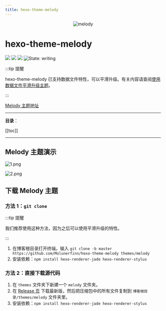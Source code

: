 ```yaml
---
title: hexo-theme-melody
---
```


<div align="center"><img src="@img/2/2-11/logo.png" alt="melody"/></div>


# hexo-theme-melody

[![](https://img.shields.io/badge/Maintained--by-EasyHexo-42B983.svg?longCache=true&style=flat-square)](https://github.com/EasyHexo/Easy-Hexo)
[![](https://img.shields.io/badge/Author-ChungZH-43CD80.svg?longCache=true&style=flat-square)](https://github.com/chungzh)
[![](https://img.shields.io/badge/hexo--theme--melody-1.5.6-43CD80.svg?longCache=true&style=flat-square)](https://github.com/Molunerfinn/hexo-theme-melody)
![State: writing](https://img.shields.io/badge/State-writing-8E64B0.svg?style=flat-square)

:::tip 提醒

hexo-theme-melody 已支持数据文件特性，可以平滑升级。有关内容请查阅[使用数据文件平滑升级主题](/5-Add/5-3-data-file.html)。

:::

[Melody 主题地址](https://github.com/Molunerfinn/hexo-theme-melody)

------

**目录**：

[[toc]]

------

## Melody 主题演示

![1.png](@img/2/2-11/1.png)

![2.png](@img/2/2-11/2.png)

## 下载 Melody 主题

### 方法 1：`git clone`

:::tip 提醒

我们推荐使用这种方法，因为之后可以使用平滑升级的特性。

:::

1. 在博客根目录打开终端，输入 `git clone -b master https://github.com/Molunerfinn/hexo-theme-melody themes/melody`
2. 安装依赖：`npm install hexo-renderer-jade hexo-renderer-stylus`

### 方法 2：直接下载源代码

1. 在 `themes` 文件夹下新建一个 `melody` 文件夹。
2. 在 [Release 页](https://github.com/Molunerfinn/hexo-theme-melody/releases) 下载最新版，然后把压缩包中的所有文件复制到 `博客根目录/themes/melody` 文件夹里。
3. 安装依赖：`npm install hexo-renderer-jade hexo-renderer-stylus`

